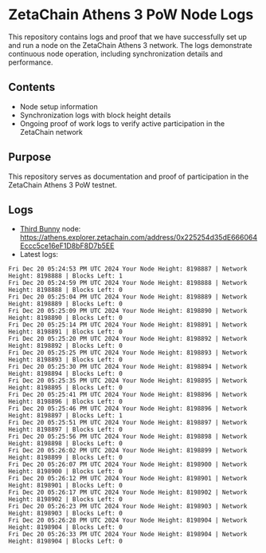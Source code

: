 # ZetaChain Athens 3 PoW Node Logs
This repository contains logs and proof that we have successfully set up and run a node on the ZetaChain Athens 3 network. The logs demonstrate continuous node operation, including synchronization details and performance.

## Contents
- Node setup information
- Synchronization logs with block height details
- Ongoing proof of work logs to verify active participation in the ZetaChain network

## Purpose
This repository serves as documentation and proof of participation in the ZetaChain Athens 3 PoW testnet.

## Logs

- [Third Bunny](https://thirdbunny.xyz/) node: https://athens.explorer.zetachain.com/address/0x225254d35dE666064Eccc5ce16eF1D8bF8D7b5EE
- Latest logs:
```
Fri Dec 20 05:24:53 PM UTC 2024 Your Node Height: 8198887 | Network Height: 8198888 | Blocks Left: 1
Fri Dec 20 05:24:59 PM UTC 2024 Your Node Height: 8198888 | Network Height: 8198888 | Blocks Left: 0
Fri Dec 20 05:25:04 PM UTC 2024 Your Node Height: 8198889 | Network Height: 8198889 | Blocks Left: 0
Fri Dec 20 05:25:09 PM UTC 2024 Your Node Height: 8198890 | Network Height: 8198890 | Blocks Left: 0
Fri Dec 20 05:25:14 PM UTC 2024 Your Node Height: 8198891 | Network Height: 8198891 | Blocks Left: 0
Fri Dec 20 05:25:20 PM UTC 2024 Your Node Height: 8198892 | Network Height: 8198892 | Blocks Left: 0
Fri Dec 20 05:25:25 PM UTC 2024 Your Node Height: 8198893 | Network Height: 8198893 | Blocks Left: 0
Fri Dec 20 05:25:30 PM UTC 2024 Your Node Height: 8198894 | Network Height: 8198894 | Blocks Left: 0
Fri Dec 20 05:25:35 PM UTC 2024 Your Node Height: 8198895 | Network Height: 8198895 | Blocks Left: 0
Fri Dec 20 05:25:41 PM UTC 2024 Your Node Height: 8198896 | Network Height: 8198896 | Blocks Left: 0
Fri Dec 20 05:25:46 PM UTC 2024 Your Node Height: 8198896 | Network Height: 8198897 | Blocks Left: 1
Fri Dec 20 05:25:51 PM UTC 2024 Your Node Height: 8198897 | Network Height: 8198897 | Blocks Left: 0
Fri Dec 20 05:25:56 PM UTC 2024 Your Node Height: 8198898 | Network Height: 8198898 | Blocks Left: 0
Fri Dec 20 05:26:02 PM UTC 2024 Your Node Height: 8198899 | Network Height: 8198899 | Blocks Left: 0
Fri Dec 20 05:26:07 PM UTC 2024 Your Node Height: 8198900 | Network Height: 8198900 | Blocks Left: 0
Fri Dec 20 05:26:12 PM UTC 2024 Your Node Height: 8198901 | Network Height: 8198901 | Blocks Left: 0
Fri Dec 20 05:26:17 PM UTC 2024 Your Node Height: 8198902 | Network Height: 8198902 | Blocks Left: 0
Fri Dec 20 05:26:23 PM UTC 2024 Your Node Height: 8198903 | Network Height: 8198903 | Blocks Left: 0
Fri Dec 20 05:26:28 PM UTC 2024 Your Node Height: 8198904 | Network Height: 8198904 | Blocks Left: 0
Fri Dec 20 05:26:33 PM UTC 2024 Your Node Height: 8198904 | Network Height: 8198904 | Blocks Left: 0
```
